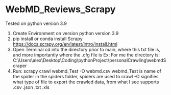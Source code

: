 # WebMD_Reviews_Scrapy
Tested on python version 3.9
1) Create Environment on version python version 3.9
2) pip install or conda install Scrapy
    https://docs.scrapy.org/en/latest/intro/install.html
3) Open Terminal
    cd into the directory prior to main, where this txt file is, and more importantly where the
    .cfg file is
    Ex: For me the directory is: C:\Users\alex\Desktop\Coding\pythonProject\personalCrawling\webmdScraper
4) Run: scrapy crawl webmd_Test -O webmd.csv
        webmd_Test is name of the spider in the spiders folder, spiders are used to crawl
        -O signifies what type of file to export the crawled data, from what I see supports
        .csv .json .txt .xls
